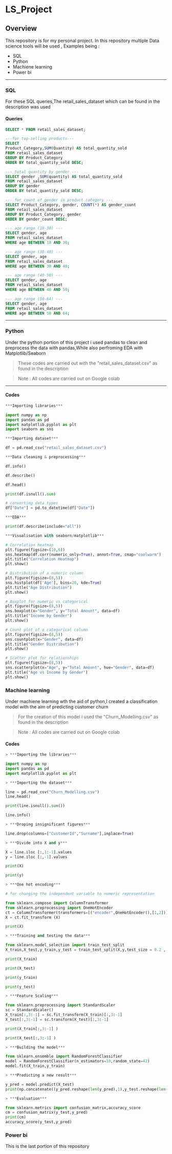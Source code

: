 # LS_Project

## Overview
This repository is for my personal project. In this repository multiple Data science tools will be used , Examples being :
+ SQL
+ Python
+ Machiene learning
+ Power bi
----

### SQL
For these SQL queries,The retail_sales_dataset which can be found in the description was used 

#### Queries
``` sql
SELECT * FROM retail_sales_dataset;
```
``` sql
---for top-selling products---
SELECT 
Product_Category,SUM(Quantity) AS total_quantity_sold
FROM retail_sales_dataset
GROUP BY Product_Category
ORDER BY total_quantity_sold DESC;
```
``` sql
--- total quantity by gender ---
SELECT gender ,SUM(quantity) AS total_quantity_sold
FROM retail_sales_dataset
GROUP BY gender
ORDER BY total_quantity_sold DESC;
```
``` sql
--- for count of gender in product category ---
SELECT Product_Category, gender, COUNT(*) AS gender_count
FROM retail_sales_dataset
GROUP BY Product_Category, gender
ORDER BY gender_count DESC;
```
``` sql
--- age range (18-30) ---
SELECT gender, age
FROM retail_sales_dataset
WHERE age BETWEEN 18 AND 30;
```
``` sql
--- age range (30-40) ---
SELECT gender, age
FROM retail_sales_dataset
WHERE age BETWEEN 30 AND 40;
```
``` sql
--- age range (40-50) ---
SELECT gender, age
FROM retail_sales_dataset
WHERE age BETWEEN 40 AND 50;
```
``` sql
--- age range (50-64) ---
SELECT gender, age
FROM retail_sales_dataset
WHERE age BETWEEN 50 AND 64;
```
----
### Python 
Under the python portion of this project i used pandas to clean and preprocess the data with pandas,While also perfroming EDA with Matplotlib/Seaborn
> These codes are carried out with the "retail_sales_dataset.csv" as found in the description

> Note : All codes are carried out on Google colab
----
#### Codes
``` python
***Importing libraries***
```
``` python
import numpy as np
import pandas as pd 
import matplotlib.pyplot as plt
import seaborn as sns 
```
``` python
***Importing dataset***
```
``` python
df = pd.read_csv("retail_sales_dataset.csv")
```
``` python
***Data cleaning & preprocessing***
```
``` python
df.info()
```
``` python
df.describe()
```
``` python
df.head()
```
``` python
print(df.isnull().sum)
```
``` python
# converting data types
df["Date"] = pd.to_datetime(df["Date"])
```

``` python
***EDA***
```
``` python
print(df.describe(include="all"))
```
``` python
***Visualisation with seaborn/matplotlib***
```
``` python
# Correlation heatmap
plt.figure(figsize=(10,6))
sns.heatmap(df.corr(numeric_only=True), annot=True, cmap="coolwarm")
plt.title("Correlation Heatmap")
plt.show()
```
``` python
# Distribution of a numeric column
plt.figure(figsize=(8,5))
sns.histplot(df['Age'], bins=20, kde=True)
plt.title("Age Distribution")
plt.show()
```
``` python
# Boxplot for numeric vs categorical
plt.figure(figsize=(8,5))
sns.boxplot(x="Gender", y="Total Amount", data=df)
plt.title("Income by Gender")
plt.show()
```
``` python
# Count plot of a categorical column
plt.figure(figsize=(8,5))
sns.countplot(x="Gender", data=df)
plt.title("Gender Distribution")
plt.show()
```
``` python
# Scatter plot for relationships
plt.figure(figsize=(8,5))
sns.scatterplot(x="Age", y="Total Amount", hue="Gender", data=df)
plt.title("Age vs Income by Gender")
plt.show()
```
### Machine learning
Under machiene learning wth the aid of python,I created a classification model with the aim of predicting customer churn 
> For the creation of this model i used the "Churn_Modelling.csv" as found in the description

> Note : All codes are carried out on Google colab
#### Codes
``` python
> ***Importing the libraries***
```
``` python
import numpy as np
import pandas as pd
import matplotlib.pyplot as plt
```
``` python
> ***Importing the dataset***
```
``` python
line = pd.read_csv("Churn_Modelling.csv")
line.head()
```
``` python
print(line.isnull().sum())
```
``` python
line.info()
```
``` python
> ***Droping insignificant figures***
```
``` python
line.drop(columns=["CustomerId","Surname"],inplace=True)
```
``` python
> ***Divide into X and y***
```
``` python
X = line.iloc [:,1:-1].values
y = line.iloc [:,-1].values
```
``` python
print(X)
```
``` python
print(y)
```
``` python
> ***One hot encoding***
```
``` python
# for changing the independent variable to numeric representation

from sklearn.compose import ColumnTransformer
from sklearn.preprocessing import OneHotEncoder
ct = ColumnTransformer(transformers=[("encoder",OneHotEncoder(),[1,2])],remainder= "passthrough")
X = ct.fit_transform (X)
```
``` python
print(X)
```
``` python
> ***Training and testing the data***
```
``` python
from sklearn.model_selection import train_test_split
X_train,X_test,y_train,y_test = train_test_split(X,y,test_size = 0.2 , random_state = 42)
```
``` python
print(X_train)
```
``` python
print(X_test)
```
``` python
print(y_train)
```
``` python
print(y_test)
```
``` python
> ***Feature Scaling***
```
``` python
from sklearn.preprocessing import StandardScaler
sc = StandardScaler()
X_train[:,3:-1] = sc.fit_transform(X_train)[:,3:-1]
X_test[:,3:-1] = sc.transform(X_test)[:,3:-1]
```
``` python
print(X_train[:,3:-1] )
```
``` python
print(X_test[:,3:-1] )
```
``` python
> ***Building the model***
```
``` python
from sklearn.ensemble import RandomForestClassifier
model = RandomForestClassifier(n_estimators=10,random_state=42)
model.fit(X_train,y_train)
```
``` python
> ***Predicting a new result***
```
``` python
y_pred = model.predict(X_test)
print(np.concatenate((y_pred.reshape(len(y_pred),1),y_test.reshape(len(y_test),1)),1))
```
``` python
> ***Evaluation***
```
``` python
from sklearn.metrics import confusion_matrix,accuracy_score
cm = confusion_matrix(y_test,y_pred)
print(cm)
accuracy_score(y_test,y_pred)
```
### Power bi
This is the last portion of this repository



